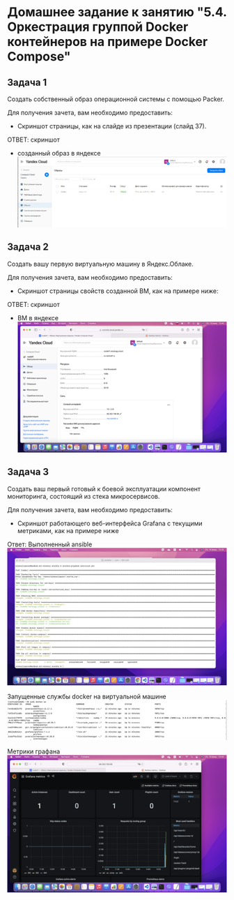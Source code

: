 # Домашнее задание к занятию "5.4. Оркестрация группой Docker контейнеров на примере Docker Compose"

## Задача 1

Создать собственный образ операционной системы с помощью Packer.

Для получения зачета, вам необходимо предоставить:
- Скриншот страницы, как на слайде из презентации (слайд 37).

ОТВЕТ: скриншот 
- созданный образ в яндексе
![Скриншот](img/5-4/созданный%20образ.png)

## Задача 2

Создать вашу первую виртуальную машину в Яндекс.Облаке.

Для получения зачета, вам необходимо предоставить:
- Скриншот страницы свойств созданной ВМ, как на примере ниже:

ОТВЕТ: скриншот 
- ВМ в яндексе
![Скриншот](img/5-4/виртуальная%20машина.png)

## Задача 3

Создать ваш первый готовый к боевой эксплуатации компонент мониторинга, состоящий из стека микросервисов.

Для получения зачета, вам необходимо предоставить:
- Скриншот работающего веб-интерфейса Grafana с текущими метриками, как на примере ниже

Ответ:
Выполненный ansible
![Скриншот](img/5-4/выполненный%20ansible.png)

Запущенные службы docker на виртуальной машине
![Скриншот](img/5-4/запущенные%20службы%20на%20виртуальной%20машине.png)

Метрики графана
![Скриншот](img/5-4/метрики%20графана.png)